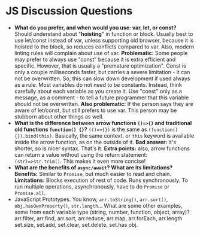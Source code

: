 # JS Discussion Questions

* **What do you prefer, and when would you use: var, let, or const?**  Should understand about "**hoisting**" in function or block.  Usually best to use let/const instead of var, unless supporting old browser, because it is hoisted to the block, so reduces conflicts compared to var.  Also, modern linting rules will complain about use of var. **Problematic:** Some people may prefer to always use "const" because it is extra efficient and specific. However, that is usually a "premature optimization". Const is only a couple milliseconds faster, but carries a severe limitation - it can not be overwritten. So, this can slow down development if used always as a rule. Most variables do not need to be constants. Instead, think carefully about each variable as you create it. Use "const" only as a message, as a comment - to tell a future programmer that this variable should not be overwritten. **Also problematic:** If the person says they are aware of let/const, but still prefers to use var. This person may be stubborn about other things as well. 
* **What is the difference between arrow functions `()=>{}` and traditional old functions `function() {}`?**  `(()=>{})` is the same as `(function(){}).bind(this)`. Basically, the same context, or `this` keyword is available inside the arrow function, as on the outside of it. **Bad answer:** it's shorter, so is nicer syntax. That's it. **Extra points:** also, arrow functions can return a value without using the return statement: `(str)=>str.trim()`. This makes it even more concise! 
* **What are the benefits of `async/await`? What are its limitations?**  **Benefits:** Similar to `Promise`, but much easier to read and chain. **Limitations:** Blocks execution of rest of code. Runs synchronously. To run multiple operations, asynchronously, have to do `Promise` or `Promise.all`. 
* JavaScript Prototypes. You know, `arr.toString()`, `arr.sort()`, `obj.hasOwnProperty()`, `str.length`... What are some other examples, some from each variable type \(string, number, function, object, array\)?  arr.filter, arr.find, arr.sort, arr.reduce, arr.map, arr.forEach, arr.length set.size, set.add, set.clear, set.delete, set.has obj. 

